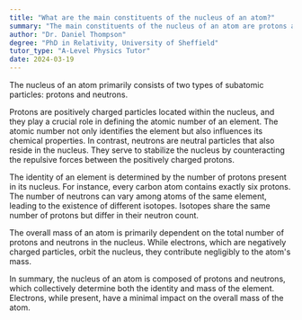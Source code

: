 ```yaml
---
title: "What are the main constituents of the nucleus of an atom?"
summary: "The main constituents of the nucleus of an atom are protons and neutrons."
author: "Dr. Daniel Thompson"
degree: "PhD in Relativity, University of Sheffield"
tutor_type: "A-Level Physics Tutor"
date: 2024-03-19
---
```


The nucleus of an atom primarily consists of two types of subatomic particles: protons and neutrons.

Protons are positively charged particles located within the nucleus, and they play a crucial role in defining the atomic number of an element. The atomic number not only identifies the element but also influences its chemical properties. In contrast, neutrons are neutral particles that also reside in the nucleus. They serve to stabilize the nucleus by counteracting the repulsive forces between the positively charged protons.

The identity of an element is determined by the number of protons present in its nucleus. For instance, every carbon atom contains exactly six protons. The number of neutrons can vary among atoms of the same element, leading to the existence of different isotopes. Isotopes share the same number of protons but differ in their neutron count.

The overall mass of an atom is primarily dependent on the total number of protons and neutrons in the nucleus. While electrons, which are negatively charged particles, orbit the nucleus, they contribute negligibly to the atom's mass.

In summary, the nucleus of an atom is composed of protons and neutrons, which collectively determine both the identity and mass of the element. Electrons, while present, have a minimal impact on the overall mass of the atom.
    